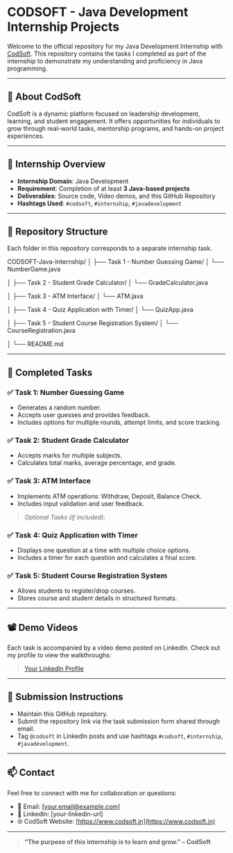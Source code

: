 # CODSOFT - Java Development Internship Projects

Welcome to the official repository for my Java Development Internship with [CodSoft](https://www.codsoft.in). This repository contains the tasks I completed as part of the internship to demonstrate my understanding and proficiency in Java programming.

---

## 🏢 About CodSoft

CodSoft is a dynamic platform focused on leadership development, learning, and student engagement. It offers opportunities for individuals to grow through real-world tasks, mentorship programs, and hands-on project experiences.

---

## 📌 Internship Overview

- **Internship Domain**: Java Development
- **Requirement**: Completion of at least **3 Java-based projects**
- **Deliverables**: Source code, Video demos, and this GitHub Repository
- **Hashtags Used**: `#codsoft`, `#internship`, `#javadevelopment`

---

## 📁 Repository Structure

Each folder in this repository corresponds to a separate internship task.

CODSOFT-Java-Internship/
│
├── Task 1 - Number Guessing Game/
│ └── NumberGame.java

│
├── Task 2 - Student Grade Calculator/
│ └── GradeCalculator.java

│
├── Task 3 - ATM Interface/
│ └── ATM.java

│
├── Task 4 - Quiz Application with Timer/
│ └── QuizApp.java

│
├── Task 5 - Student Course Registration System/
│ └── CourseRegistration.java

│
└── README.md

---

## 🧠 Completed Tasks

### ✅ Task 1: Number Guessing Game
- Generates a random number.
- Accepts user guesses and provides feedback.
- Includes options for multiple rounds, attempt limits, and score tracking.

### ✅ Task 2: Student Grade Calculator
- Accepts marks for multiple subjects.
- Calculates total marks, average percentage, and grade.

### ✅ Task 3: ATM Interface
- Implements ATM operations: Withdraw, Deposit, Balance Check.
- Includes input validation and user feedback.

> *Optional Tasks (if included):*

### ✅ Task 4: Quiz Application with Timer
- Displays one question at a time with multiple choice options.
- Includes a timer for each question and calculates a final score.

### ✅ Task 5: Student Course Registration System
- Allows students to register/drop courses.
- Stores course and student details in structured formats.

---

## 📽️ Demo Videos

Each task is accompanied by a video demo posted on LinkedIn. Check out my profile to view the walkthroughs:
> [Your LinkedIn Profile](#)

---

## 📝 Submission Instructions

- Maintain this GitHub repository.
- Submit the repository link via the task submission form shared through email.
- Tag `@codsoft` in LinkedIn posts and use hashtags `#codsoft`, `#internship`, `#javadevelopment`.

---

## 📫 Contact

Feel free to connect with me for collaboration or questions:

- 📧 Email: [your.email@example.com]
- 🔗 LinkedIn: [your-linkedin-url]
- 🌐 CodSoft Website: [https://www.codsoft.in](https://www.codsoft.in)

---

> **“The purpose of this internship is to learn and grow.” – CodSoft**
